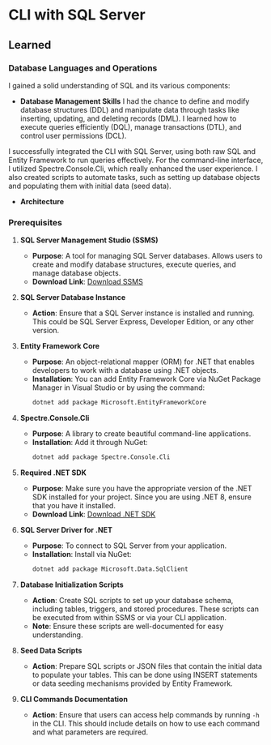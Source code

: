 # CLI with SQL Server

## Learned

### **Database Languages and Operations**
I gained a solid understanding of SQL and its various components:

- **Database Management Skills**
I had the chance to define and modify database structures (DDL) and manipulate data through tasks like inserting, updating, and deleting records (DML). I learned how to execute queries efficiently (DQL), manage transactions (DTL), and control user permissions (DCL).

I successfully integrated the CLI with SQL Server, using both raw SQL and Entity Framework to run queries effectively. For the command-line interface, I utilized Spectre.Console.Cli, which really enhanced the user experience. I also created scripts to automate tasks, such as setting up database objects and populating them with initial data (seed data).

- **Architecture**

### **Prerequisites**

1. **SQL Server Management Studio (SSMS)**
   - **Purpose**: A tool for managing SQL Server databases. Allows users to create and modify database structures, execute queries, and manage database objects.
   - **Download Link**: [Download SSMS](https://docs.microsoft.com/sql/ssms/download-sql-server-management-studio-ssms)

2. **SQL Server Database Instance**
   - **Action**: Ensure that a SQL Server instance is installed and running. This could be SQL Server Express, Developer Edition, or any other version.

3. **Entity Framework Core**
   - **Purpose**: An object-relational mapper (ORM) for .NET that enables developers to work with a database using .NET objects.
   - **Installation**: You can add Entity Framework Core via NuGet Package Manager in Visual Studio or by using the command:
     ```bash
     dotnet add package Microsoft.EntityFrameworkCore
     ```

4. **Spectre.Console.Cli**
   - **Purpose**: A library to create beautiful command-line applications.
   - **Installation**: Add it through NuGet:
     ```bash
     dotnet add package Spectre.Console.Cli
     ```

5. **Required .NET SDK**
   - **Purpose**: Make sure you have the appropriate version of the .NET SDK installed for your project. Since you are using .NET 8, ensure that you have it installed.
   - **Download Link**: [Download .NET SDK](https://dotnet.microsoft.com/download/dotnet/8.0)

6. **SQL Server Driver for .NET**
   - **Purpose**: To connect to SQL Server from your application.
   - **Installation**: Install via NuGet:
     ```bash
     dotnet add package Microsoft.Data.SqlClient
     ```

7. **Database Initialization Scripts**
   - **Action**: Create SQL scripts to set up your database schema, including tables, triggers, and stored procedures. These scripts can be executed from within SSMS or via your CLI application.
   - **Note**: Ensure these scripts are well-documented for easy understanding.

8. **Seed Data Scripts**
   - **Action**: Prepare SQL scripts or JSON files that contain the initial data to populate your tables. This can be done using INSERT statements or data seeding mechanisms provided by Entity Framework.

9. **CLI Commands Documentation**
   - **Action**: Ensure that users can access help commands by running `-h` in the CLI. This should include details on how to use each command and what parameters are required.